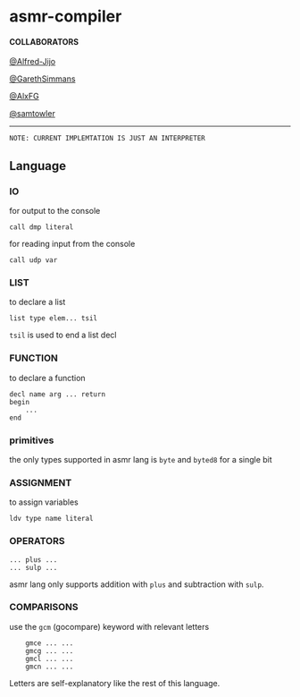 # asmr-compiler

#### COLLABORATORS
[@Alfred-Jijo](https://github.com/Alfred-Jijo)

[@GarethSimmans](https://github.com/GarethSimmans)

[@AlxFG](https://github.com/AlxFG)

[@samtowler](https://github.com/samtowler)

---
`NOTE: CURRENT IMPLEMTATION IS JUST AN INTERPRETER`
## Language

### IO
for output to the console
```asmr
call dmp literal
```
for reading input from the console
```asmr
call udp var
```

### LIST

to declare a list 
```asmr
list type elem... tsil
```
`tsil` is used to end a list decl

### FUNCTION
to declare a function
```asmr
decl name arg ... return 
begin
    ...
end
```

### primitives
the only types supported in asmr lang is `byte` and `byted8` for a single bit

### ASSIGNMENT
to assign variables
```asmr
ldv type name literal
```

### OPERATORS
```asmr
... plus ...
... sulp ...
```
asmr lang only supports addition with `plus`
and subtraction with `sulp`.

### COMPARISONS
use the `gcm` (gocompare) keyword with relevant letters
```asmr
    gmce ... ...
    gmcg ... ... 
    gmcl ... ...
    gmcn ... ...
```
Letters are self-explanatory like the rest of this language.
